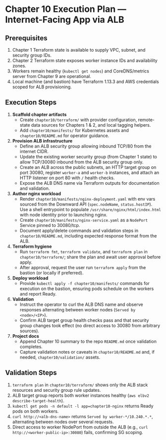 # Chapter 10 Execution Plan — Internet-Facing App via ALB

## Prerequisites
1. Chapter 1 Terraform state is available to supply VPC, subnet, and security group IDs.
2. Chapter 2 Terraform state exposes worker instance IDs and availability zones.
3. Workers remain healthy (`kubectl get nodes`) and CoreDNS/metrics server from Chapter 9 are operational.
4. Local machine (and bastion) have Terraform 1.13.3 and AWS credentials scoped for ALB provisioning.

## Execution Steps
1. **Scaffold chapter artifacts**
   - Create `chapter10/terraform/` with provider configuration, remote-state data sources for Chapters 1 & 2, and local tagging helpers.
   - Add `chapter10/manifests/` for Kubernetes assets and `chapter10/README.md` for operator guidance.
2. **Provision ALB infrastructure**
   - Define an ALB security group allowing inbound TCP/80 from the internet CIDR.
   - Update the existing worker security group (from Chapter 1 state) to allow TCP/30080 inbound from the ALB security group only.
   - Create an ALB across the public subnets, an HTTP target group on port 30080, register `worker-a` and `worker-b` instances, and attach an HTTP listener on port 80 with `/` health checks.
   - Expose the ALB DNS name via Terraform outputs for documentation and validation.
3. **Author nginx workload**
   - Render `chapter10/manifests/nginx-deployment.yaml` with env vars sourced from the Downward API (`spec.nodeName`, `status.hostIP`). Use a shell entrypoint to populate `/usr/share/nginx/html/index.html` with node identity prior to launching nginx.
   - Create `chapter10/manifests/nginx-service.yaml` as a `NodePort` Service pinned to 30080/tcp.
   - Document apply/delete commands and validation steps in `chapter10/README.md`, including expected response format from the ALB.
4. **Terraform hygiene**
   - Run `terraform fmt`, `terraform validate`, and `terraform plan` in `chapter10/terraform/`; share the plan and await user approval before apply.
   - After approval, request the user run `terraform apply` from the bastion (or locally if preferred).
5. **Deploy workload**
   - Provide `kubectl apply -f chapter10/manifests/` commands for execution on the bastion, ensuring pods schedule on the workers and report Ready.
6. **Validation**
   - Instruct the operator to curl the ALB DNS name and observe responses alternating between worker nodes (`Served by <node>/<IP>`).
   - Confirm ALB target group health checks pass and that security group changes took effect (no direct access to 30080 from arbitrary sources).
7. **Project docs**
   - Append Chapter 10 summary to the repo `README.md` once validation completes.
   - Capture validation notes or caveats in `chapter10/README.md` and, if needed, `chapter10/validation/` assets.

## Validation Steps
1. `terraform plan` in `chapter10/terraform/` shows only the ALB stack resources and security group rule updates.
2. ALB target group reports both worker instances healthy (`aws elbv2 describe-target-health`).
3. `kubectl get pods -n default -l app=chapter10-nginx` returns Ready pods on both workers.
4. `curl http://<alb-dns-name>` returns `Served by worker-*/10.240.*.*`, alternating between nodes over several requests.
5. Direct access to worker NodePort from outside the ALB (e.g., `curl http://<worker-public-ip>:30080`) fails, confirming SG scoping.
